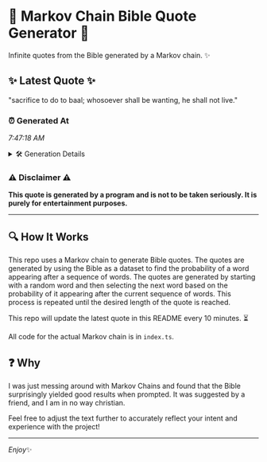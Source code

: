 # 📖 Markov Chain Bible Quote Generator 📖

Infinite quotes from the Bible generated by a Markov chain. ✨

## ✨ Latest Quote ✨
"sacrifice to do to baal; whosoever shall be wanting, he shall not live."

### ⏰ Generated At
*7:47:18 AM*

<details>
    <summary>🛠️ Generation Details</summary>
    <p>
        <strong>🌱 Seed:</strong> sacrifice<br>
        <strong>🔄 Iterations:</strong> 12<br>
        <strong>📜 Context History:</strong><br>[ sacrifice ]: to<br>[ sacrifice, to ]: do<br>[ sacrifice, to, do ]: to<br>[ sacrifice, to, do, to ]: baal;<br>[ sacrifice, to, do, to, baal; ]: whosoever<br>[ sacrifice, to, do, to, baal;, whosoever ]: shall<br>[ to, do, to, baal;, whosoever, shall ]: be<br>[ do, to, baal;, whosoever, shall, be ]: wanting,<br>[ to, baal;, whosoever, shall, be, wanting, ]: he<br>[ baal;, whosoever, shall, be, wanting,, he ]: shall<br>[ whosoever, shall, be, wanting,, he, shall ]: not<br>[ shall, be, wanting,, he, shall, not ]: live.<br>
    </p>
</details>

### ⚠️ Disclaimer ⚠️
**This quote is generated by a program and is not to be taken seriously. It is purely for entertainment purposes.**

---

## 🔍 How It Works

This repo uses a Markov chain to generate Bible quotes. The quotes are generated by using the Bible as a dataset to find the probability of a word appearing after a sequence of words. The quotes are generated by starting with a random word and then selecting the next word based on the probability of it appearing after the current sequence of words. This process is repeated until the desired length of the quote is reached.

This repo will update the latest quote in this README every 10 minutes. ⏳

All code for the actual Markov chain is in `index.ts`.

## ❓ Why

I was just messing around with Markov Chains and found that the Bible surprisingly yielded good results when prompted. 
It was suggested by a friend, and I am in no way christian.

Feel free to adjust the text further to accurately reflect your intent and experience with the project!

---

*Enjoy*✨
